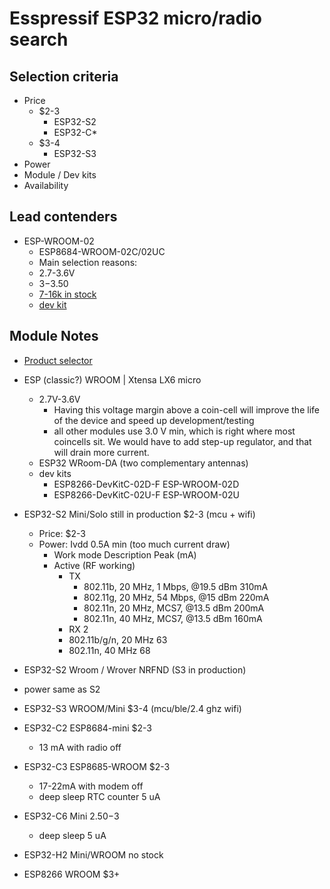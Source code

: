 # Esspressif ESP32 micro/radio search

## Selection criteria
- Price
  - $2-3
    - ESP32-S2
    - ESP32-C*
  - $3-4
    - ESP32-S3
- Power
- Module / Dev kits
- Availability

## Lead contenders

- ESP-WROOM-02
  - ESP8684-WROOM-02C/02UC
  - Main selection reasons:
   - 2.7-3.6V
   - $3-$3.50
   - [7-16k in stock](https://octopart.com/search?q=esp-wroom-02&currency=USD&specs=0)
   - [dev kit](https://octopart.com/search?q=ESP8266-DevKitC&currency=USD&specs=0)


## Module Notes

- [Product selector](https://products.espressif.com/#/product-selector?language=en&names=)
- ESP (classic?) WROOM | Xtensa LX6 micro
  - 2.7V-3.6V
    - Having this voltage margin above a coin-cell will improve the life of the device and speed up development/testing
    - all other modules use 3.0 V min, which is right where most coincells sit. We would have to add step-up regulator, and that will drain more current.
  - ESP32 WRoom-DA (two complementary antennas)
  - dev kits
    - ESP8266-DevKitC-02D-F ESP-WROOM-02D
    - ESP8266-DevKitC-02U-F ESP-WROOM-02U

- ESP32-S2 Mini/Solo still in production $2-3 (mcu + wifi)
  - Price: $2-3
  - Power: Ivdd 0.5A min (too much current draw)
    - Work mode Description Peak (mA)
    - Active (RF working)
      - TX
        - 802.11b, 20 MHz, 1 Mbps, @19.5 dBm 310mA
        - 802.11g, 20 MHz, 54 Mbps, @15 dBm 220mA
        - 802.11n, 20 MHz, MCS7, @13.5 dBm 200mA
        - 802.11n, 40 MHz, MCS7, @13.5 dBm 160mA
       - RX 2
        - 802.11b/g/n, 20 MHz 63
        - 802.11n, 40 MHz 68
- ESP32-S2 Wroom / Wrover NRFND (S3 in production)
- power same as S2

- ESP32-S3 WROOM/Mini $3-4 (mcu/ble/2.4 ghz wifi)

- ESP32-C2 ESP8684-mini $2-3
  - 13 mA with radio off
- ESP32-C3 ESP8685-WROOM $2-3
  - 17-22mA with modem off
  - deep sleep RTC counter 5 uA
- ESP32-C6 Mini $2.50-$3
  - deep sleep 5 uA
- ESP32-H2 Mini/WROOM no stock



- ESP8266 WROOM $3+

